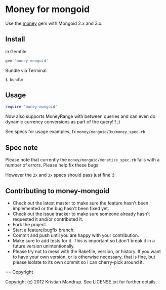 # Money for mongoid

Use the [money](https://github.com/RubyMoney/money) gem with Mongoid 2.x and 3.x.

## Install

in Gemfile

```ruby
gem 'money-mongoid'
```

Bundle via Terminal:

`$ bundle`

## Usage

```ruby
require 'money-mongoid'
```

Now also supports MoneyRange with between queries and can even do dynamic currency conversions as part of the query!!! ;)

See specs for usage examples, fx `money/mongoid/3x/money_spec.rb`

## Spec note

Please note that currently the `money/mongoid/monetize_spec.rb` fails with a number of errors. Please help fix these bugs

However the `2x` and `3x` specs should pass just fine ;) 

## Contributing to money-mongoid
 
* Check out the latest master to make sure the feature hasn't been implemented or the bug hasn't been fixed yet.
* Check out the issue tracker to make sure someone already hasn't requested it and/or contributed it.
* Fork the project.
* Start a feature/bugfix branch.
* Commit and push until you are happy with your contribution.
* Make sure to add tests for it. This is important so I don't break it in a future version unintentionally.
* Please try not to mess with the Rakefile, version, or history. If you want to have your own version, or is otherwise necessary, that is fine, but please isolate to its own commit so I can cherry-pick around it.

== Copyright

Copyright (c) 2012 Kristian Mandrup. See LICENSE.txt for
further details.

